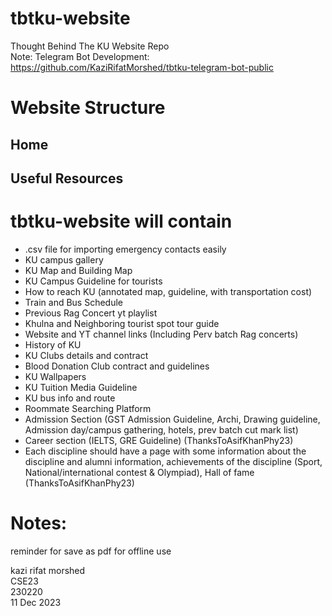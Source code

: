 # tbtku-website
Thought Behind The KU Website Repo  
Note: Telegram Bot Development:  https://github.com/KaziRifatMorshed/tbtku-telegram-bot-public 


# Website Structure
## Home 
## Useful Resources
## 


# tbtku-website will contain  
- .csv file for importing emergency contacts easily
- KU campus gallery
- KU Map and Building Map
- KU Campus Guideline for tourists
- How to reach KU (annotated map, guideline, with transportation cost)
- Train and Bus Schedule
- Previous Rag Concert yt playlist
- Khulna and Neighboring tourist spot tour guide
- Website and YT channel links (Including Perv batch Rag concerts)
- History of KU
- KU Clubs details and contract
- Blood Donation Club contract and guidelines
- KU Wallpapers
- KU Tuition Media Guideline
- KU bus info and route
- Roommate Searching Platform 
- Admission Section (GST Admission Guideline, Archi, Drawing guideline, Admission day/campus gathering, hotels, prev batch cut mark list)
- Career section (IELTS, GRE Guideline) (ThanksToAsifKhanPhy23)
- Each discipline should have a page with some information about the discipline and alumni information, achievements of the discipline (Sport, National/international contest & Olympiad), Hall of fame (ThanksToAsifKhanPhy23)


# Notes:
reminder for save as pdf for offline use

kazi rifat morshed  
CSE23  
230220  
11 Dec 2023
